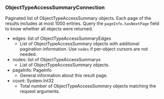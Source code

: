 ### ObjectTypeAccessSummaryConnection
Paginated list of ObjectTypeAccessSummary objects. Each page of the results includes at most 1000 entries. Query the `pageInfo.hasNextPage` field to know whether all objects were returned.

- edges: list of ObjectTypeAccessSummaryEdges
  - List of ObjectTypeAccessSummary objects with additional pagination information. Use `nodes` if per-object cursors are not needed.
- nodes: list of ObjectTypeAccessSummarys
  - List of ObjectTypeAccessSummary objects.
- pageInfo: PageInfo
  - General information about this result page.
- count: System.Int32
  - Total number of ObjectTypeAccessSummary objects matching the request arguments.
